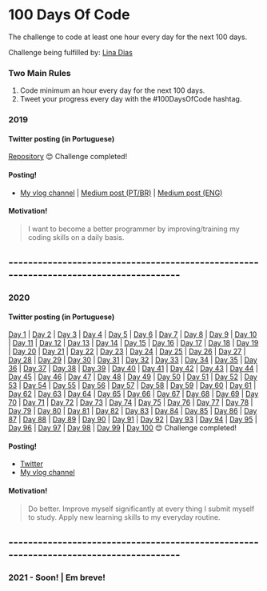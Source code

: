 # 100 Days Of Code
The challenge to code at least one hour every day for the next 100 days.

Challenge being fulfilled by: [Lina Dias](https://github.com/linasdias/)

### Two Main Rules
1.  Code minimum an hour every day for the next 100 days.
2.  Tweet your progress every day with the #100DaysOfCode hashtag.

### 2019

#### Twitter posting (in Portuguese)
[Repository](https://github.com/linasdias/100daysofcode/blob/master/bts%20memes%20100daysofcode%202019.1.rar)
:blush: Challenge completed!

#### Posting!
- [My vlog channel](https://www.youtube.com/channel/UCzdN_GOPp7SFm6Yp7L2qvTg) | [Medium post (PT/BR)](https://medium.com/@carolinadias4567/ent%C3%A3o-eu-fiz-os-100-dias-de-c%C3%B3digo-94aa4316cc30) | [Medium post (ENG)](https://medium.com/@carolinadias4567/so-i-did-100daysofcode-911a3dc81346?sk=f7a7b57638e73af8b1bf3cffed4c9d42)

#### Motivation!

> I want to become a better programmer by improving/training my coding skills on a daily basis.

## --------------------------------------------------------------------------------------

### 2020

#### Twitter posting (in Portuguese)
[Day 1](https://twitter.com/linasousad/status/1223728154646319104) | [Day 2](https://twitter.com/linasousad/status/1224106596613197824) | [Day 3](https://twitter.com/linasousad/status/1224800567358377984) | [Day 4](https://twitter.com/linasousad/status/1224800567358377984) | [Day 5](https://twitter.com/linasousad/status/1224800567358377984) | [Day 6](https://twitter.com/linasousad/status/1224800567358377984) | [Day 7](https://twitter.com/linasousad/status/1226550163315007488) | [Day 8](https://twitter.com/linasousad/status/1226550163315007488) | [Day 9](https://twitter.com/linasousad/status/1226550163315007488) | [Day 10](https://twitter.com/linasousad/status/1230235903429349378) | [Day 11](https://twitter.com/linasousad/status/1230235903429349378) | [Day 12](https://twitter.com/linasousad/status/1230235903429349378) | [Day 13](https://twitter.com/linasousad/status/1230235903429349378) | [Day 14](https://twitter.com/linasousad/status/1230235903429349378) | [Day 15](https://twitter.com/linasousad/status/1230235903429349378) | [Day 16](https://twitter.com/linasousad/status/1230235903429349378) | [Day 17](https://twitter.com/linasousad/status/1230235903429349378) | [Day 18](https://twitter.com/linasousad/status/1230235903429349378) | [Day 19](https://twitter.com/linasousad/status/1230235903429349378) | [Day 20](https://twitter.com/linasousad/status/1238926061754335232) | [Day 21](https://twitter.com/linasousad/status/1238926061754335232) | [Day 22](https://twitter.com/linasousad/status/1238926061754335232) | [Day 23](https://twitter.com/linasousad/status/1238926061754335232) | [Day 24](https://twitter.com/linasousad/status/1238926061754335232) | [Day 25](https://twitter.com/linasousad/status/1238926061754335232) | [Day 26](https://twitter.com/linasousad/status/1238926061754335232) | [Day 27](https://twitter.com/linasousad/status/1238926061754335232) | [Day 28](https://twitter.com/linasousad/status/1238926061754335232) | [Day 29](https://twitter.com/linasousad/status/1238926061754335232) | [Day 30](https://twitter.com/linasousad/status/1238926061754335232) | [Day 31](https://twitter.com/linasousad/status/1238926061754335232) | [Day 32](https://twitter.com/linasousad/status/1238926061754335232) | [Day 33](https://twitter.com/linasousad/status/1238926061754335232) | [Day 34](https://twitter.com/linasousad/status/1238926061754335232) | [Day 35](https://twitter.com/linasousad/status/1238926061754335232) | [Day 36](https://twitter.com/linasousad/status/1238926061754335232) | [Day 37](https://twitter.com/linasousad/status/1238926061754335232) | [Day 38](https://twitter.com/linasousad/status/1238926061754335232) | [Day 39](https://twitter.com/linasousad/status/1238926061754335232) | [Day 40](https://twitter.com/linasousad/status/1238926061754335232) | [Day 41](https://twitter.com/linasousad/status/1238926061754335232) | [Day 42](https://twitter.com/linasousad/status/1238926061754335232) | [Day 43](https://twitter.com/linasousad/status/1238926061754335232) | [Day 44](https://twitter.com/linasousad/status/1240421150624268291) | [Day 45](https://twitter.com/linasousad/status/1240421150624268291) | [Day 46](https://twitter.com/linasousad/status/1240421150624268291) | [Day 47](https://twitter.com/linasousad/status/1240421150624268291) | [Day 48](https://twitter.com/linasousad/status/1240634878217146376) | [Day 49](https://twitter.com/linasousad/status/1241109814568247299) | [Day 50](https://twitter.com/linasousad/status/1241477280385372162) | [Day 51](https://twitter.com/linasousad/status/1241858795044769792) | [Day 52](https://twitter.com/linasousad/status/1243222852448538625) | [Day 53](https://twitter.com/linasousad/status/1243222852448538625) | [Day 54](https://twitter.com/linasousad/status/1243222852448538625) | [Day 55](https://twitter.com/linasousad/status/1243222852448538625) | [Day 56](https://twitter.com/linasousad/status/1245097409790820354) | [Day 57](https://twitter.com/linasousad/status/1245097409790820354) | [Day 58](https://twitter.com/linasousad/status/1245097409790820354) | [Day 59](https://twitter.com/linasousad/status/1245097409790820354) | [Day 60](https://twitter.com/linasousad/status/1245097409790820354) | [Day 61](https://twitter.com/linasousad/status/1245722344968130560) | [Day 62](https://twitter.com/linasousad/status/1245722344968130560) | [Day 63](https://mobile.twitter.com/linasousad/status/1249740918959362048) | [Day 64](https://mobile.twitter.com/linasousad/status/1249740918959362048) | [Day 65](https://mobile.twitter.com/linasousad/status/1249740918959362048) | [Day 66](https://mobile.twitter.com/linasousad/status/1249740918959362048) | [Day 67](https://mobile.twitter.com/linasousad/status/1249740918959362048) | [Day 68](https://mobile.twitter.com/linasousad/status/1249740918959362048) | [Day 69](https://mobile.twitter.com/linasousad/status/1249740918959362048) | [Day 70](https://mobile.twitter.com/linasousad/status/1249740918959362048) | [Day 71](https://mobile.twitter.com/linasousad/status/1249740918959362048) | [Day 72](https://mobile.twitter.com/linasousad/status/1249740918959362048) | [Day 73](https://mobile.twitter.com/linasousad/status/1249740918959362048) | [Day 74](https://mobile.twitter.com/linasousad/status/1258571366300860422) | [Day 75](https://mobile.twitter.com/linasousad/status/1258571366300860422) | [Day 76](https://mobile.twitter.com/linasousad/status/1258571366300860422) | [Day 77](https://mobile.twitter.com/linasousad/status/1258571366300860422) | [Day 78](https://mobile.twitter.com/linasousad/status/1258571366300860422) | [Day 79](https://mobile.twitter.com/linasousad/status/1258571366300860422) | [Day 80](https://mobile.twitter.com/linasousad/status/1258571366300860422) | [Day 81](https://mobile.twitter.com/linasousad/status/1258571366300860422) | [Day 82](https://mobile.twitter.com/linasousad/status/1258571366300860422) | [Day 83](https://mobile.twitter.com/linasousad/status/1258571366300860422) | [Day 84](https://mobile.twitter.com/linasousad/status/1258571366300860422) | [Day 85](https://mobile.twitter.com/linasousad/status/1258571366300860422) | [Day 86](https://mobile.twitter.com/linasousad/status/1258571366300860422) | [Day 87](https://mobile.twitter.com/linasousad/status/1258571366300860422) | [Day 88](https://mobile.twitter.com/linasousad/status/1258571366300860422) | [Day 89](https://mobile.twitter.com/linasousad/status/1258571366300860422) | [Day 90](https://mobile.twitter.com/linasousad/status/1258571366300860422) | [Day 91](https://mobile.twitter.com/linasousad/status/1258571366300860422) | [Day 92](https://mobile.twitter.com/linasousad/status/1258571366300860422) | [Day 93](https://mobile.twitter.com/linasousad/status/1258571366300860422) | [Day 94](https://mobile.twitter.com/linasousad/status/1258571366300860422) | [Day 95](https://mobile.twitter.com/linasousad/status/1258571366300860422) | [Day 96](https://mobile.twitter.com/linasousad/status/1258571366300860422) | [Day 97](https://twitter.com/linasousad/status/1259838157475835904?s=20) | [Day 98](https://twitter.com/linasousad/status/1259838157475835904?s=20) | [Day 99](https://twitter.com/linasousad/status/1259838157475835904?s=20) | [Day 100](https://twitter.com/linasousad/status/1259838157475835904?s=20)
:blush: Challenge completed!

#### Posting!
- [Twitter](https://twitter.com/linasousad)
- [My vlog channel](https://www.youtube.com/channel/UCzdN_GOPp7SFm6Yp7L2qvTg) 
#### Motivation!

> Do better. Improve myself significantly at every thing I submit myself to study. Apply new learning skills to my everyday routine.

## --------------------------------------------------------------------------------------

### 2021 - Soon! | Em breve!
